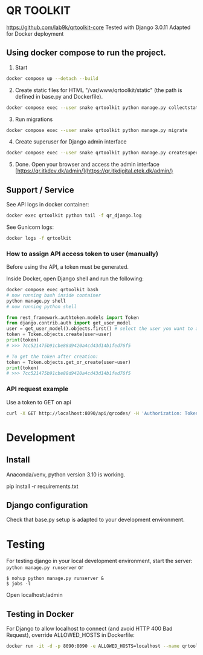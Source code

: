# QR TOOLKIT

https://github.com/lab9k/qrtoolkit-core
Tested with Django 3.0.11
Adapted for Docker deployment

## Using docker compose to run the project.

1. Start
```sh
docker compose up --detach --build
```

2. Create static files for HTML "/var/www/qrtoolkit/static" (the path is defined in base.py and Dockerfile).
```sh
docker compose exec --user snake qrtoolkit python manage.py collectstatic
```

3. Run migrations
```sh
docker compose exec --user snake qrtoolkit python manage.py migrate
```

4. Create superuser for Django admin interface
```sh
docker compose exec --user snake qrtoolkit python manage.py createsuperuser
```

5. Done. Open your browser and access the admin interface
[https://qr.itkdev.dk/admin/](https://qr.itkdigital.etek.dk/admin/)

## Support / Service

See API logs in docker container:
```sh
docker exec qrtoolkit python tail -f qr_django.log 
```

See Gunicorn logs:
```sh
docker logs -f qrtoolkit
```

### How to assign API access token to user (manually)

Before using the API, a token must be generated.

Inside Docker, open Django shell and run the following:
```sh
docker compose exec qrtoolkit bash
# now running bash inside container
python manage.py shell
# now running python shell
```

```python
from rest_framework.authtoken.models import Token
from django.contrib.auth import get_user_model
user = get_user_model().objects.first() # select the user you want to assign a token to
token = Token.objects.create(user=user)
print(token)
# >>> 7cc521475b91cbe88d9420a4cd43d14b1fed76f5

# To get the token after creation:
token = Token.objects.get_or_create(user=user)
print(token)
# >>> 7cc521475b91cbe88d9420a4cd43d14b1fed76f5
```

### API request example

Use a token to GET on api
```bash
curl -X GET http://localhost:8090/api/qrcodes/ -H 'Authorization: Token 7cc521475b91cbe88d9420a4cd43d14b1fed76f5'
```

# Development

## Install

Anaconda/venv, python version 3.10 is working.

pip install -r requirements.txt 

## Django configuration

Check that base.py setup is adapted to your development environment.

# Testing

For testing django in your local development environment, start the server:
`python manage.py runserver` or 

```
$ nohup python manage.py runserver &
$ jobs -l
```

Open localhost:<port>/admin

## Testing in Docker

For Django to allow localhost to connect (and avoid HTTP 400 Bad Request), override ALLOWED_HOSTS in Dockerfile:
```bash
docker run -it -d -p 8090:8090 -e ALLOWED_HOSTS=localhost --name qrtoolkit qrtoolkit 
```